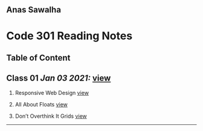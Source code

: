 ## Anas Sawalha

# Code 301 Reading Notes

## Table of Content 


## Class 01  *Jan 03 2021:* [view](https://anassawalha95.github.io/reading-notes/Code%20301/Class%2001)

   1. Responsive Web Design [view](https://learn.shayhowe.com/advanced-html-css/responsive-web-design/)
    
   2. All About Floats [view](https://css-tricks.com/all-about-floats/) 
    
   3. Don’t Overthink It Grids [view](https://css-tricks.com/dont-overthink-it-grids/)

---
